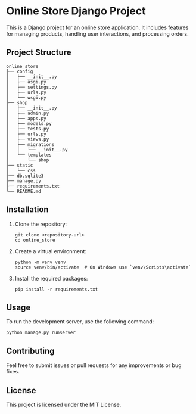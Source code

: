 # Online Store Django Project

This is a Django project for an online store application. It includes features for managing products, handling user interactions, and processing orders.

## Project Structure

```
online_store
├── config
│   ├── __init__.py
│   ├── asgi.py
│   ├── settings.py
│   ├── urls.py
│   └── wsgi.py
├── shop
│   ├── __init__.py
│   ├── admin.py
│   ├── apps.py
│   ├── models.py
│   ├── tests.py
│   ├── urls.py
│   ├── views.py
│   ├── migrations
│   │   └── __init__.py
│   └── templates
│       └── shop
├── static
│   └── css
├── db.sqlite3
├── manage.py
├── requirements.txt
└── README.md
```

## Installation

1. Clone the repository:
   ```
   git clone <repository-url>
   cd online_store
   ```

2. Create a virtual environment:
   ```
   python -m venv venv
   source venv/bin/activate  # On Windows use `venv\Scripts\activate`
   ```

3. Install the required packages:
   ```
   pip install -r requirements.txt
   ```

## Usage

To run the development server, use the following command:
```
python manage.py runserver
```

## Contributing

Feel free to submit issues or pull requests for any improvements or bug fixes.

## License

This project is licensed under the MIT License.